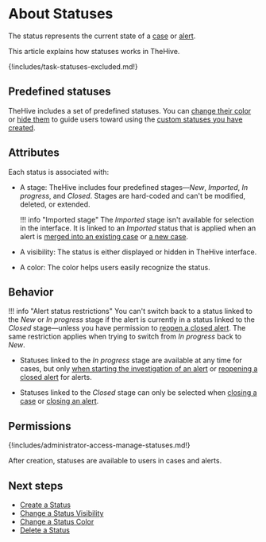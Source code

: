 # About Statuses

The status represents the current state of a [case](../../user-guides/analyst-corner/cases/about-cases.md) or [alert](../../user-guides/analyst-corner/alerts/about-alerts.md).

This article explains how statuses works in TheHive.

{!includes/task-statuses-excluded.md!}

## Predefined statuses

TheHive includes a set of predefined statuses. You can [change their color](change-color-of-a-status.md) or [hide them](change-visibility-of-a-status.md) to guide users toward using the [custom statuses you have created](create-a-status.md).

## Attributes

Each status is associated with:

* A stage: TheHive includes four predefined stages—*New*, *Imported*, *In progress*, and *Closed*. Stages are hard-coded and can't be modified, deleted, or extended.

    !!! info "Imported stage"
        The *Imported* stage isn't available for selection in the interface. It is linked to an *Imported* status that is applied when an alert is [merged into an existing case](../../user-guides/analyst-corner/alerts/alerts-description/merge-alerts.md) or [a new case](../../user-guides/analyst-corner/alerts/alerts-description/new-case-from-selection.md).

* <!-- md:version 5.5 --> A visibility: The status is either displayed or hidden in TheHive interface.

* A color: The color helps users easily recognize the status.

## Behavior

!!! info "Alert status restrictions"
    You can't switch back to a status linked to the *New* or *In progress* stage if the alert is currently in a status linked to the *Closed* stage—unless you have permission to [reopen a closed alert](../../user-guides/analyst-corner/alerts/reopen-an-alert.md). The same restriction applies when trying to switch from *In progress* back to *New*.

* Statuses linked to the *In progress* stage are available at any time for cases, but only [when starting the investigation of an alert](../../user-guides/analyst-corner/alerts/start-investigating-an-alert.md) or [reopening a closed alert](../../user-guides/analyst-corner/alerts/reopen-an-alert.md) for alerts.

* Statuses linked to the *Closed* stage can only be selected when [closing a case](../../user-guides/analyst-corner/cases/close-a-case.md) or [closing an alert](../../user-guides/analyst-corner/alerts/close-an-alert.md).

## Permissions

{!includes/administrator-access-manage-statuses.md!}

After creation, statuses are available to users in cases and alerts.

<h2>Next steps</h2>

* [Create a Status](create-a-status.md)
* [Change a Status Visibility](change-visibility-of-a-status.md)
* [Change a Status Color](change-color-of-a-status.md)
* [Delete a Status](delete-a-status.md)